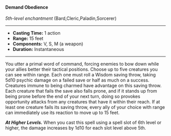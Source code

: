 #### Demand Obedience
*5th-level enchantment* (Bard,Cleric,Paladin,Sorcerer)
___
- **Casting Time:** 1 action
- **Range:** 15 feet
- **Components:** V, S, M (a weapon)
- **Duration:** Instantaneous
---
You utter a primal word of command, forcing
enemies to bow down while your allies better their
tactical positions. Choose up to five creatures you
can see within range. Each one must roll a Wisdom
saving throw, taking 5d10 psychic damage on a
failed save or half as much on a success. Creatures
immune to being charmed have advantage on this
saving throw. Each creature that fails the save also
falls prone, and if it stands up from being prone
before the end of your next turn, doing so provokes opportunity attacks from any creatures that have it
within their reach.
If at least one creature fails its saving throw, every
ally of your choice with range can immediately use
its reaction to move up to 15 feet.

***At Higher Levels.***  When you cast this spell using
a spell slot of 6th level or higher, the damage
increases by 1d10 for each slot level above 5th.

